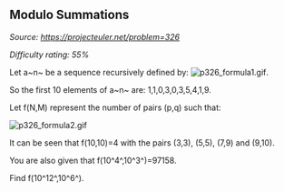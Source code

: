 Modulo Summations
-----------------

*Source: https://projecteuler.net/problem=326*


*Difficulty rating: 55%*

Let a~n~ be a sequence recursively defined by:
![p326\_formula1.gif](project/images/p326_formula1.gif).

So the first 10 elements of a~n~ are: 1,1,0,3,0,3,5,4,1,9.

Let f(N,M) represent the number of pairs (p,q) such that:

![p326\_formula2.gif](project/images/p326_formula2.gif)

It can be seen that f(10,10)=4 with the pairs (3,3), (5,5), (7,9) and
(9,10).

You are also given that f(10^4^,10^3^)=97158.

Find f(10^12^,10^6^).
